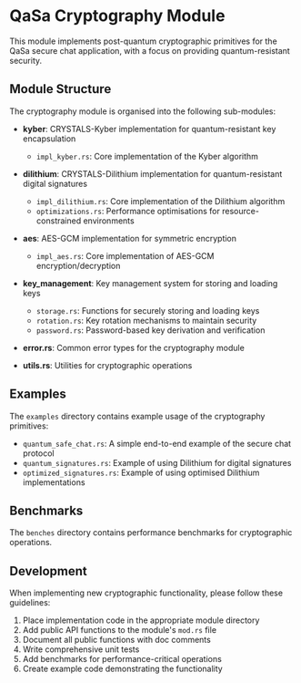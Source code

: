 # QaSa Cryptography Module

This module implements post-quantum cryptographic primitives for the QaSa secure chat application, with a focus on providing quantum-resistant security.

## Module Structure

The cryptography module is organised into the following sub-modules:

- **kyber**: CRYSTALS-Kyber implementation for quantum-resistant key encapsulation
  - `impl_kyber.rs`: Core implementation of the Kyber algorithm

- **dilithium**: CRYSTALS-Dilithium implementation for quantum-resistant digital signatures
  - `impl_dilithium.rs`: Core implementation of the Dilithium algorithm
  - `optimizations.rs`: Performance optimisations for resource-constrained environments

- **aes**: AES-GCM implementation for symmetric encryption
  - `impl_aes.rs`: Core implementation of AES-GCM encryption/decryption

- **key_management**: Key management system for storing and loading keys
  - `storage.rs`: Functions for securely storing and loading keys
  - `rotation.rs`: Key rotation mechanisms to maintain security
  - `password.rs`: Password-based key derivation and verification

- **error.rs**: Common error types for the cryptography module
- **utils.rs**: Utilities for cryptographic operations

## Examples

The `examples` directory contains example usage of the cryptography primitives:

- `quantum_safe_chat.rs`: A simple end-to-end example of the secure chat protocol
- `quantum_signatures.rs`: Example of using Dilithium for digital signatures
- `optimized_signatures.rs`: Example of using optimised Dilithium implementations

## Benchmarks

The `benches` directory contains performance benchmarks for cryptographic operations.

## Development

When implementing new cryptographic functionality, please follow these guidelines:

1. Place implementation code in the appropriate module directory
2. Add public API functions to the module's `mod.rs` file
3. Document all public functions with doc comments
4. Write comprehensive unit tests
5. Add benchmarks for performance-critical operations
6. Create example code demonstrating the functionality 